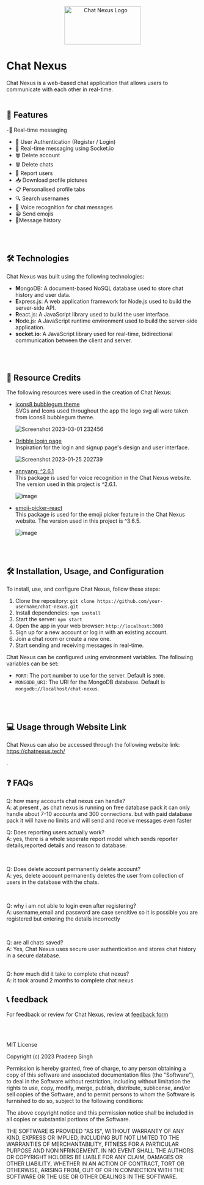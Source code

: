 <p align="center" >
<img src="https://user-images.githubusercontent.com/91087103/222215034-579495cb-83b6-40fc-82a5-be4cd6780a61.png" width="200" height="100" alt="Chat Nexus Logo">

</p>

# Chat Nexus

Chat Nexus is a web-based chat application that allows users to communicate with each other in real-time.
<br>
  <br>

## 🚀 Features

-💬 Real-time messaging <br>
- 🔐 User Authentication (Register / Login) <br>
- 💬 Real-time messaging using Socket.io <br>
- 🗑️ Delete account <br>
- 🗑️ Delete chats <br>
- 🚩 Report users <br>
- 📥 Download profile pictures <br>
- 📋 Personalised profile tabs <br>
- 🔍 Search usernames <br> 
- 🎤 Voice recognition for chat messages <br>
- 😀 Send emojis <br> 
- 📜Message history <br>

<br>
<br>

## 🛠️ Technologies

Chat Nexus was built using the following technologies:

- **M**ongoDB: A document-based NoSQL database used to store chat history and user data.
- **E**xpress.js: A web application framework for Node.js used to build the server-side API.
- **R**eact.js: A JavaScript library used to build the user interface.
- **N**ode.js: A JavaScript runtime environment used to build the server-side application.
- **socket.io**: A JavaScript library used for real-time, bidirectional communication between the client and server.

<br>
<br>


## 🔗 Resource Credits

The following resources were used in the creation of Chat Nexus:

- [icons8 bubblegum theme](https://icons8.com/illustrations/style--bubble-gum) <br>
  SVGs and Icons used throughout the app the logo svg all were taken from icons8 bubblegum theme.
  
  ![Screenshot 2023-03-01 232456](https://user-images.githubusercontent.com/91087103/222222424-ef28ebbe-57ab-41d4-bbdf-3a78d8015a4c.png)

- [Dribble login page](https://dribbble.com/shots/5035570-Login-page) <br>
  Inspiration for the login and signup page's design and user interface.
  
  ![Screenshot 2023-01-25 202739](https://user-images.githubusercontent.com/91087103/222221618-39397bba-040e-45a0-b474-56d6eadc322b.png)

- [annyang: ^2.6.1](https://www.npmjs.com/package/annyang) <br>
  This package is used for voice recognition in the Chat Nexus website. The version used in this project is ^2.6.1.
  
  ![image](https://user-images.githubusercontent.com/91087103/222226483-d31775ad-9fa5-474c-bc3c-1cdc5152b1a8.png)

- [emoji-picker-react](https://www.npmjs.com/package/emoji-picker-react) <br>
  This package is used for the emoji picker feature in the Chat Nexus website. The version used in this project is ^3.6.5.
  
  ![image](https://user-images.githubusercontent.com/91087103/222227277-5c26ab95-e172-4961-9dfb-9235ed07fb42.png)






<br>
<br>

## 🛠️ Installation, Usage, and Configuration

To install, use, and configure Chat Nexus, follow these steps:

1. Clone the repository: `git clone https://github.com/your-username/chat-nexus.git`
2. Install dependencies: `npm install`
3. Start the server: `npm start`
4. Open the app in your web browser: `http://localhost:3000`
5. Sign up for a new account or log in with an existing account.
6. Join a chat room or create a new one.
7. Start sending and receiving messages in real-time.

Chat Nexus can be configured using environment variables. The following variables can be set:

- `PORT`: The port number to use for the server. Default is `3000`.
- `MONGODB_URI`: The URI for the MongoDB database. Default is `mongodb://localhost/chat-nexus`.
<br>
<br>

## 💻 Usage through Website Link

Chat Nexus can also be accessed through the following website link: https://chatnexus.tech/

.



## ❓ FAQs

Q: how many accounts chat nexus can handle? <br>
A: at present , as chat nexus is running on free database pack it can only handle about 7-10 accounts and 300 connections.
but with paid database pack it will have no limits and will send and receive messages even faster


Q: Does reporting users actually work? <br>
A: yes, there is a whole seperate report model which sends reporter details,reported details and reason to database.

<br>

Q: Does delete account permanently delete account? <br>
A: yes, delete account permanently deletes the user from collection of users in the database with the chats.

<br>

Q: why i am not able to login even after registering? <br>
A: username,email and password are case sensitive so it is possible you are registered but entering the details incorrectly

<br>

Q: are all chats saved? <br>
A: Yes, Chat Nexus uses secure user authentication and stores chat history in a secure database.

<br>
Q: how much did it take to complete  chat nexus? <br>
A: it took around 2 months to complete chat nexus


<br>

## 📞 feedback

For feedback or review for Chat Nexus, review at [feedback form](https://form.typeform.com/to/yrFOxBqF)







<br>
<br>





MIT License

Copyright (c) 2023 Pradeep Singh

Permission is hereby granted, free of charge, to any person obtaining a copy of this software and associated documentation files (the "Software"), to deal in the Software without restriction, including without limitation the rights to use, copy, modify, merge, publish, distribute, sublicense, and/or sell copies of the Software, and to permit persons to whom the Software is furnished to do so, subject to the following conditions:

The above copyright notice and this permission notice shall be included in all copies or substantial portions of the Software.

THE SOFTWARE IS PROVIDED "AS IS", WITHOUT WARRANTY OF ANY KIND, EXPRESS OR IMPLIED, INCLUDING BUT NOT LIMITED TO THE WARRANTIES OF MERCHANTABILITY, FITNESS FOR A PARTICULAR PURPOSE AND NONINFRINGEMENT. IN NO EVENT SHALL THE AUTHORS OR COPYRIGHT HOLDERS BE LIABLE FOR ANY CLAIM, DAMAGES OR OTHER LIABILITY, WHETHER IN AN ACTION OF CONTRACT, TORT OR OTHERWISE, ARISING FROM, OUT OF OR IN CONNECTION WITH THE SOFTWARE OR THE USE OR OTHER DEALINGS IN THE SOFTWARE.
